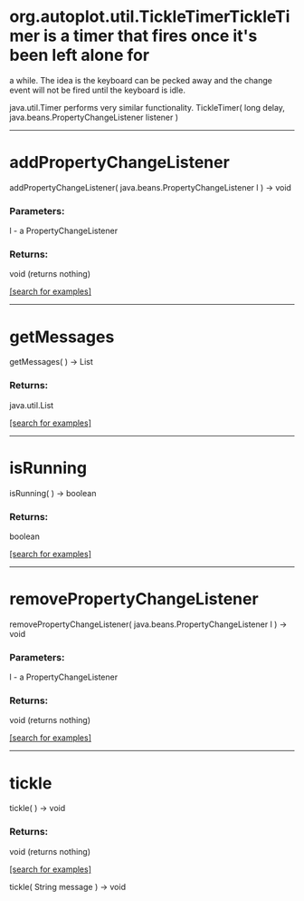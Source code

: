 # org.autoplot.util.TickleTimerTickleTimer is a timer that fires once it's been left alone for 
 a while.  The idea is the keyboard can be pecked away and 
 the change event will not be fired until the keyboard is idle.

 java.util.Timer performs very similar functionality.
TickleTimer( long delay, java.beans.PropertyChangeListener listener )


***
<a name="addPropertyChangeListener"></a>
# addPropertyChangeListener
addPropertyChangeListener( java.beans.PropertyChangeListener l ) &rarr; void



### Parameters:
l - a PropertyChangeListener

### Returns:
void (returns nothing)


<a href="https://github.com/autoplot/dev/search?q=addPropertyChangeListener&unscoped_q=addPropertyChangeListener">[search for examples]</a>

***
<a name="getMessages"></a>
# getMessages
getMessages(  ) &rarr; List



### Returns:
java.util.List


<a href="https://github.com/autoplot/dev/search?q=getMessages&unscoped_q=getMessages">[search for examples]</a>

***
<a name="isRunning"></a>
# isRunning
isRunning(  ) &rarr; boolean



### Returns:
boolean


<a href="https://github.com/autoplot/dev/search?q=isRunning&unscoped_q=isRunning">[search for examples]</a>

***
<a name="removePropertyChangeListener"></a>
# removePropertyChangeListener
removePropertyChangeListener( java.beans.PropertyChangeListener l ) &rarr; void



### Parameters:
l - a PropertyChangeListener

### Returns:
void (returns nothing)


<a href="https://github.com/autoplot/dev/search?q=removePropertyChangeListener&unscoped_q=removePropertyChangeListener">[search for examples]</a>

***
<a name="tickle"></a>
# tickle
tickle(  ) &rarr; void



### Returns:
void (returns nothing)


<a href="https://github.com/autoplot/dev/search?q=tickle&unscoped_q=tickle">[search for examples]</a>

tickle( String message ) &rarr; void<br>
